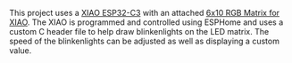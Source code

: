 This project uses a [XIAO ESP32-C3](https://www.seeedstudio.com/Seeed-XIAO-ESP32C3-p-5431.html) with an attached [6x10 RGB Matrix for XIAO](https://www.seeedstudio.com/6x10-RGB-MATRIX-for-XIAO-p-5771.html). The XIAO is programmed and controlled using ESPHome and uses a custom C header file to help draw blinkenlights on the LED matrix. The speed of the blinkenlights can be adjusted as well as displaying a custom value.
